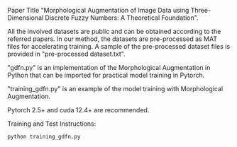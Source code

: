 Paper Title "Morphological Augmentation of Image Data using Three-Dimensional Discrete Fuzzy Numbers: A Theoretical Foundation".  

All the involved datasets are public and can be obtained according to the referred papers. In our method, the datasets are pre-processed as MAT files for accelerating training. A sample of the pre-processed dataset files is provided in "pre-processed dataset.txt".  

"gdfn.py" is an implementation of the Morphological Augmentation in Python that can be imported for practical model training in Pytorch.  

"training_gdfn.py" is an example of the model training with Morphological Augmentation.  

Pytorch 2.5+ and cuda 12.4+ are recommended.

Training and Test Instructions:  
```python
python training_gdfn.py

